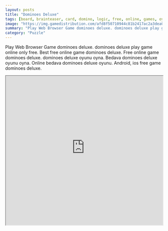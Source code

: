 ```yaml
---
layout: posts
title: "Dominoes Deluxe"
tags: [board, brainteaser, card, domino, logic, free, online, games, oyna, game, free, games, play, play, games]
image: "https://img.gamedistribution.com/afd8f50710944c81b2417ac2a3dea007-512x384.jpeg"
summary: "Play Web Browser Game dominoes deluxe. dominoes deluxe play game online only free. Best free online game dominoes deluxe. Free online game dominoes deluxe. dominoes deluxe oyunu oyna. Bedava dominoes deluxe oyunu oyna. Online bedava dominoes deluxe oyunu. Android, ios free game dominoes deluxe."
category: "Puzzle"
---
```


Play Web Browser Game dominoes deluxe. dominoes deluxe play game online only free. Best free online game dominoes deluxe. Free online game dominoes deluxe. dominoes deluxe oyunu oyna. Bedava dominoes deluxe oyunu oyna. Online bedava dominoes deluxe oyunu. Android, ios free game dominoes deluxe.

<iframe width="100%" height="480px;" src="https://html5.gamedistribution.com/afd8f50710944c81b2417ac2a3dea007/"></iframe>